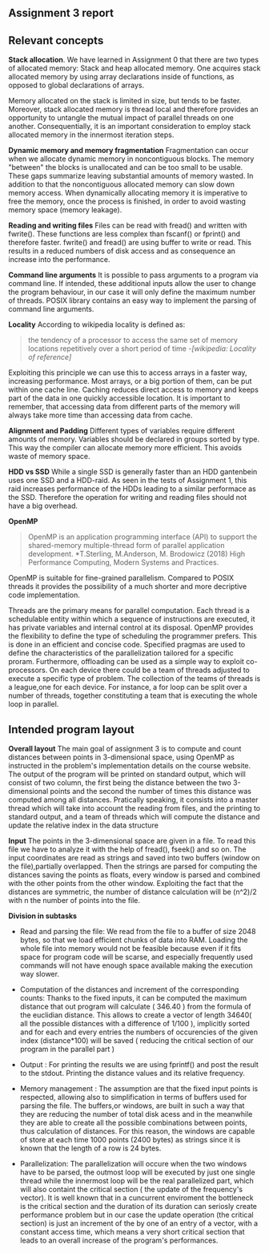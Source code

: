 ## Assignment 3 report

## Relevant concepts

**Stack allocation**.  We have learned in Assignment 0 that there are two
  types of allocated memory: Stack and heap allocated memory. One acquires
  stack allocated memory by using array declarations inside of functions, as
  opposed to global declarations of arrays.

  Memory allocated on the stack is limited in size, but tends to be faster.
  Moreover, stack allocated memory is thread local and therefore provides an
  opportunity to untangle the mutual impact of parallel threads on one another.
  Consequentially, it is an important consideration to employ stack allocated
  memory in the innermost iteration steps.

**Dynamic memory and memory fragmentation**
  Fragmentation can occur when we allocate dynamic memory in noncontiguous blocks.
  The memory "between" the blocks is unallocated and can be too small to be usable.
  These gaps summarize leaving substantial amounts of memory wasted. In addition to
  that the noncontiguous allocated memory can slow down memory access.
  When dynamically allocating memory it is imperative to free the memory, once
  the process is finished, in order to avoid wasting memory space (memory leakage). 
  
**Reading and writing files**
  Files can be read with fread() and written with fwrite(). These functions are
  less complex than fscanf() or fprint() and therefore faster. fwrite() and fread()
  are using buffer to write or read. This results in a reduced numbers of disk access and as consequence an increase into the performance.
  
**Command line arguments**
  It is possible to pass arguments to a program via command line. If intended, these
  additional inputs allow the user to change the program behaviour, in our case it will only define the maximum number of threads.
  POSIX library contains an easy way to implement the parsing of command line arguments.

**Locality**
  According to wikipedia locality is defined as:
  
> the tendency of a processor to access the same set of memory locations repetitively over a short period of time
> *-[wikipedia: Locality of reference]*
							      
  Exploiting this principle we can use this to access arrays in a faster way, increasing performance.
  Most arrays, or a big portion of them, can be put within one cache line. Caching reduces direct access to memory and keeps
  part of the data in one quickly accessible location.
  It is important to remember, that accessing data from different parts of the memory
  will always take more time than accessing data from cache.


**Alignment and Padding**
  Different types of variables require different amounts of memory. Variables should be declared
  in groups sorted by type. This way the compiler can allocate memory more efficient. This avoids
  waste of memory space.

**HDD vs SSD**
  While a single SSD is generally faster than an HDD gantenbein uses one SSD and a HDD-raid.
  As seen in the tests of Assignment 1, this raid increases performance of the HDDs leading
  to a similar performace as the SSD. Therefore the operation for writing and reading files should not have
  a big overhead.

**OpenMP**
>OpenMP is an application programming interface (API) to support the shared-memory multiple-thread form of parallel application development. 
> *T.Sterling, M.Anderson, M. Brodowicz (2018) High Performance Computing, Modern Systems and Practices.

 OpenMP is suitable for fine-grained parallelism. Compared to POSIX threads it provides the possibility of a much shorter and more decriptive code implementation.
 
 Threads are the primary means for parallel computation. Each thread is a schedulable entity within which a sequence of instructions are executed, it has private variables and internal control at its disposal. OpenMP provides the flexibility to define the type of scheduling the programmer prefers. This is done in an efficient and concise code. Specified pragmas are used to define the characteristics of the parallelization tailored for a specific proram. Furthermore, offloading can be used as a simple way to exploit co-processors. On each device there could be a team of threads adjusted to execute a specific type of problem. The collection of the teams of threads is a league,one for each device. For instance, a for loop can be split over a number of threads, together constituting a team that is executing the whole loop in parallel.

## Intended program layout
**Overall layout**
The main goal of assignment 3 is to compute and count distances between points in 3-dimensional space, using OpenMP as instructed in the problem's implementation details on the course website.
The output of the program will be printed on standard output, which will consist of two column, the first being the distance between the two 3-dimensional points and the second the number of times this distance was computed among all distances.
Pratically speaking, it consists into a master thread which will take into account the reading from files, and the printing to standard output, and a team of threads which will compute the distance and update the relative index in the data structure

**Input**
 The points in the 3-dimensional space are given in a file. To read this file we have to analyze it with
 the help of fread(), fseek() and so on. The input coordinates are read as strings and saved into two buffers (window on the file),partially overlapped. Then the strings are parsed for computing the distances saving the points as floats, every window is parsed and combined with the other points from the other window. Exploiting the fact that the distances are symmetric, the number of distance calculation will be (n^2)/2 with n the number of points into the file.
 
**Division in subtasks**

* Read and parsing the file:
 We read from the file to a buffer of size 2048 bytes, so that we load efficient chunks of data into RAM. Loading the whole file into memory would not be feasible because even if it fits space for program code will be scarse, and especially frequently used commands will not have enough space available making the execution way slower.
 
* Computation of the distances and increment of the corresponding counts:
Thanks to the fixed inputs, it can be computed the maximum distance that out program will calculate ( 346.40 ) from the formula of the euclidian distance.  This allows to create a vector of length 34640( all the possible distances with a difference of 1/100 ), implicitly sorted and for each and every entries the numbers of occurencies of the given index (distance*100) will be saved ( reducing the critical section of our program in the parallel part ) 

* Output :
 For printing the results we are using fprintf() and post the result to the stdout. Printing the distance values and its relative frequency.

* Memory management :
 The assumption are that the fixed input points is respected, allowing also to simplification in terms of buffers used for parsing the file.
The buffers,or windows, are built in such a way that they are reducing the number of total disk acess and in the meanwhile they are able to create all the possible combinations between points, thus calculation of distances.
For this reason, the windows are capable of store at each time 1000 points (2400 bytes) as strings since it is known that the length of a row is 24 bytes.


* Parallelization:
The parallelization will occure when the two windows have to be parsed, the outmost loop will be executed by just one single thread while the innermost loop will be the real parallelized part, which will also containt the critical section ( the update of the frequency's vector). It is well known that in a cuncurrent enviroment the bottleneck is the critical section and the duration of its duration can seriosly create performance problem but in our case the update operation (the critical section) is just an increment of the by one of an entry of a vector, with a constant access time, which means a very short critical section that leads to an overall increase of the program's performances.


